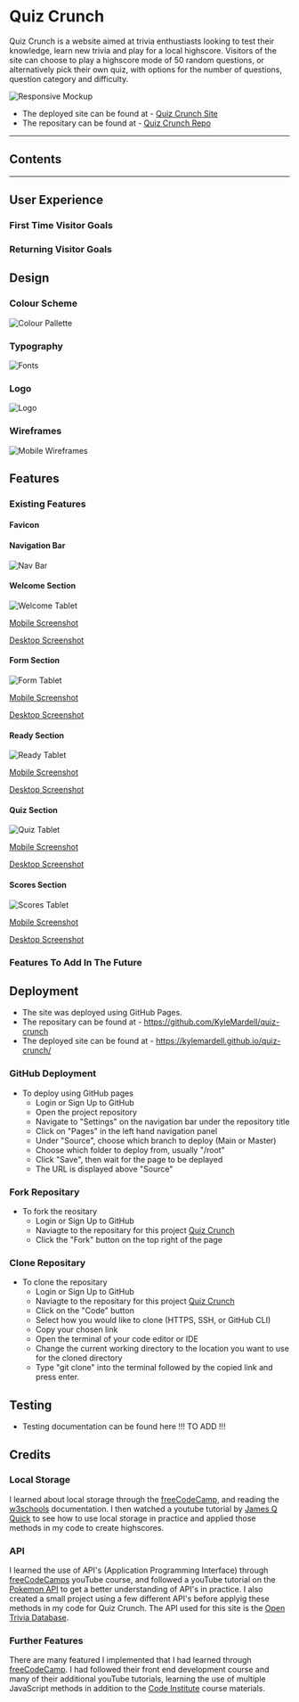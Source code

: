 # Quiz Crunch
Quiz Crunch is a website aimed at trivia enthustiasts looking to test their knowledge, learn new trivia and play for a local highscore. Visitors of the site can choose to play a highscore mode of 50 random questions, or alternatively pick their own quiz, with options for the number of questions, question category and difficulty.

![Responsive Mockup](/media/screenshots/responsive.png)

- The deployed site can be found at - [Quiz Crunch Site](https://kylemardell.github.io/quiz-crunch/)
- The repositary can be found at - [Quiz Crunch Repo](https://github.com/KyleMardell/quiz-crunch)

- - -

## Contents

- - -

## User Experience

### First Time Visitor Goals

### Returning Visitor Goals

## Design

### Colour Scheme

![Colour Pallette](/media/design/colour-pallete.png)

### Typography

![Fonts](/media/design/fonts.png)

### Logo

![Logo](/assets/images/logo.webp)

### Wireframes

![Mobile Wireframes](/media/design/wireframe.png)

## Features

### Existing Features

#### Favicon

#### Navigation Bar

![Nav Bar](/media/screenshots/nav-bar.png)

#### Welcome Section

![Welcome Tablet](/media/screenshots/welcome-tablet.png)

[Mobile Screenshot](/media/screenshots/welcome-mobile.png) 

[Desktop Screenshot](/media/screenshots/welcome-desktop.png)

#### Form Section

![Form Tablet](/media/screenshots/form-tablet.png)

[Mobile Screenshot](/media/screenshots/form-mobile.png) 

[Desktop Screenshot](/media/screenshots/form-desktop.png)

#### Ready Section

![Ready Tablet](/media/screenshots/ready-tablet.png)

[Mobile Screenshot](/media/screenshots/ready-mobile.png)

[Desktop Screenshot](/media/screenshots/ready-desktop.png)

#### Quiz Section

![Quiz Tablet](/media/screenshots/quiz-tablet.png)

[Mobile Screenshot](/media/screenshots/quiz-mobile.png)

[Desktop Screenshot](/media/screenshots/quiz-desktop.png)

#### Scores Section

![Scores Tablet](/media/screenshots/scores-tablet.png)

[Mobile Screenshot](/media/screenshots/scores-mobile.png)

[Desktop Screenshot](/media/screenshots/scores-desktop.png)

### Features To Add In The Future

## Deployment
- The site was deployed using GitHub Pages.
- The repositary can be found at - https://github.com/KyleMardell/quiz-crunch
- The deployed site can be found at - https://kylemardell.github.io/quiz-crunch/

### GitHub Deployment

- To deploy using GitHub pages
    - Login or Sign Up to GitHub
    - Open the project repository
    - Navigate to "Settings" on the navigation bar under the repository title
    - Click on "Pages" in the left hand navigation panel
    - Under "Source", choose which branch to deploy (Main or Master)
    - Choose which folder to deploy from, usually "/root"
    - Click "Save", then wait for the page to be deplayed
    - The URL is displayed above "Source"

### Fork Repositary

- To fork the reositary
    - Login or Sign Up to GitHub
    - Naviagte to the repositary for this project [Quiz Crunch](https://github.com/KyleMardell/quiz-crunch)
    - Click the "Fork" button on the top right of the page

### Clone Repositary

- To clone the repositary
    - Login or Sign Up to GitHub
    - Naviagte to the repositary for this project [Quiz Crunch](https://github.com/KyleMardell/quiz-crunch)
    - Click on the "Code" button
    - Select how you would like to clone (HTTPS, SSH, or GitHub CLI)
    - Copy your chosen link
    - Open the terminal of your code editor or IDE
    - Change the current working directory to the location you want to use for the cloned directory
    - Type "git clone" into the terminal followed by the copied link and press enter.

## Testing
- Testing documentation can be found here !!! TO ADD !!!

## Credits

### Local Storage

I learned about local storage through the [freeCodeCamp](https://www.freecodecamp.org/learn/), and reading the [w3schools](https://www.w3schools.com/jsref/prop_win_localstorage.asp) documentation. I then watched a youtube tutorial by [James Q Quick](https://www.youtube.com/@JamesQQuick) to see how to use local storage in practice and applied those methods in my code to create highscores.

### API

I learned the use of API's (Application Programming Interface) through [freeCodeCamps](https://www.youtube.com/watch?v=WXsD0ZgxjRw&t=8252s) youTube course, and followed a youTube tutorial on the [Pokemon API](https://www.youtube.com/watch?v=37vxWr0WgQk&t=673s) to get a better understanding of API's in practice. I also created a small project using a few different API's before applyig these methods in my code for Quiz Crunch.
The API used for this site is the [Open Trivia Database](https://opentdb.com/).

### Further Features

There are many featured I implemented that I had learned through [freeCodeCamp](https://www.freecodecamp.org/).
I had followed their front end development course and many of their additional youTube tutorials, learning the use of multiple JavaScript methods in addition to the [Code Institute](https://learn.codeinstitute.net/) course materials.